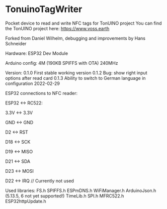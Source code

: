 # TonuinoTagWriter

Pocket device to read and write NFC tags for TonUINO project
You can find the TonUINO project here: https://www.voss.earth

Forked from Daniel Wilhelm, debugging and improvements by Hans Schneider

Hardware: ESP32 Dev Module

Arduino config:
4M (190KB SPIFFS with OTA)
240MHz

Version:
0.1.0 First stable working version
0.1.2 Bug: show right input options after read card
0.1.3 Ability to switch to German language in configuration 2022-02-29


ESP32 connections to NFC reader:

ESP32 <->  RC522:

3.3V  <->  3.3V

GND   <->  GND

D2    <->  RST

D18   <->  SCK

D19   <->  MISO

D21   <->  SDA

D23   <->  MOSI

D22   <->  IRQ // Currently not used

Used libraries:
FS.h
SPIFFS.h
ESPmDNS.h
WiFiManager.h
ArduinoJson.h (5.13.5, 6 not yet supported!)
TimeLib.h
SPI.h
MFRC522.h
ESP32httpUpdate.h

